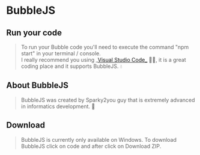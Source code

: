 # BubbleJS

## Run your code

> To run your Bubble code you'll need to execute the command "npm start" in your terminal / console.  
> I really recommend you using \_[Visual Studio Code\_](https://code.visualstudio.com/) 👨‍💻, it is a great coding place and it supports BubbleJS. 💧

## About BubbleJS

> BubbleJS was created by Sparky2you guy that is extremely advanced in informatics development. 🚀

## Download

> BubbleJS is currently only available on Windows.
> To download BubbleJS click on code and after click on Download ZIP.

